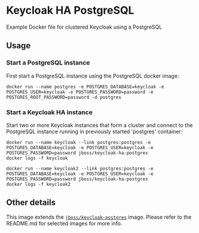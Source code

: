 # Keycloak HA PostgreSQL

Example Docker file for clustered Keycloak using a PostgreSQL

## Usage

### Start a PostgreSQL instance

First start a PostgreSQL instance using the PostgreSQL docker image:

    docker run --name postgres -e POSTGRES_DATABASE=keycloak -e POSTGRES_USER=keycloak -e POSTGRES_PASSWORD=password -e POSTGRES_ROOT_PASSWORD=password -d postgres

### Start a Keycloak HA instance

Start two or more Keycloak instances that form a cluster and connect to the PostgreSQL instance running in previously started 'postgres' container:

    docker run --name keycloak --link postgres:postgres -e POSTGRES_DATABASE=keycloak -e POSTGRES_USER=keycloak -e POSTGRES_PASSWORD=password jboss/keycloak-ha-postgres
    docker logs -f keycloak

    docker run --name keycloak2 --link postgres:postgres -e POSTGRES_DATABASE=keycloak -e POSTGRES_USER=keycloak -e POSTGRES_PASSWORD=password jboss/keycloak-ha-postgres
    docker logs -f keycloak2


## Other details

This image extends the [`jboss/keycloak-postgres`](https://github.com/jboss-dockerfiles/keycloak) image. Please refer to the README.md for selected images for more info.

